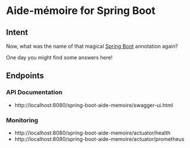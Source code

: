 # Aide-mémoire for Spring Boot

## Intent
Now, what was the name of that magical [Spring Boot](https://spring.io/projects/spring-boot/)
annotation again?

One day you might find some answers here!


## Endpoints

### API Documentation
* http://localhost:8080/spring-boot-aide-memoire/swagger-ui.html


### Monitoring
* http://localhost:8080/spring-boot-aide-memoire/actuator/health
* http://localhost:8080/spring-boot-aide-memoire/actuator/prometheus
